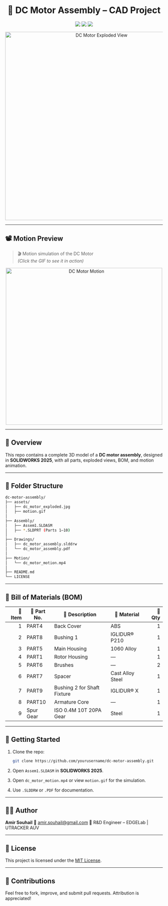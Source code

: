 
<h1 align="center">🔩 DC Motor Assembly – CAD Project</h1>

<p align="center">
  <img src="https://img.shields.io/badge/SOLIDWORKS-2025-red?logo=solidworks&logoColor=white" />
  <img src="https://img.shields.io/badge/License-MIT-blue.svg" />
  <img src="https://img.shields.io/badge/Status-Completed-success" />
</p>

<p align="center">
  <img src="assets/dc_motor_exploded.jpg" alt="DC Motor Exploded View" width="600" />
</p>

---

## 📽️ Motion Preview

> 🎬 Motion simulation of the DC Motor  
> *(Click the GIF to see it in action)*

<p align="center">
  <img src="assets/motion.gif" alt="DC Motor Motion" width="500"/>
</p>

---

## 🧾 Overview

This repo contains a complete 3D model of a **DC motor assembly**, designed in **SOLIDWORKS 2025**, with all parts, exploded views, BOM, and motion animation.

---

## 📁 Folder Structure

```bash
dc-motor-assembly/
├── assets/
│   ├── dc_motor_exploded.jpg
│   ├── motion.gif
│
├── Assembly/
│   ├── Assem1.SLDASM
│   ├── *.SLDPRT (Parts 1–10)
│
├── Drawings/
│   ├── dc_motor_assembly.slddrw
│   └── dc_motor_assembly.pdf
│
├── Motion/
│   └── dc_motor_motion.mp4
│
├── README.md
└── LICENSE
````

---

## 🧩 Bill of Materials (BOM)

| 🔢 Item | 🧩 Part No. | 📝 Description              | 🧱 Material      | 🔢 Qty |
| ------: | ----------- | --------------------------- | ---------------- | -----: |
|       1 | PART4       | Back Cover                  | ABS              |      1 |
|       2 | PART8       | Bushing 1                   | IGLIDUR® P210    |      1 |
|       3 | PART5       | Main Housing                | 1060 Alloy       |      1 |
|       4 | PART1       | Rotor Housing               | —                |      1 |
|       5 | PART6       | Brushes                     | —                |      2 |
|       6 | PART7       | Spacer                      | Cast Alloy Steel |      1 |
|       7 | PART9       | Bushing 2 for Shaft Fixture | IGLIDUR® X       |      1 |
|       8 | PART10      | Armature Core               | —                |      1 |
|       9 | Spur Gear   | ISO 0.4M 10T 20PA Gear      | Steel            |      1 |

---

## 🚀 Getting Started

1. Clone the repo:

   ```bash
   git clone https://github.com/yourusername/dc-motor-assembly.git
   ```
2. Open `Assem1.SLDASM` in **SOLIDWORKS 2025**.
3. Open `dc_motor_motion.mp4` or view `motion.gif` for the simulation.
4. Use `.SLDDRW` or `.PDF` for documentation.

---

## 👨‍💻 Author

**Amir Souhail**
📧 [amir.souhail@gmail.com](mailto:amir.souhail@gmail.com)
🔬 R\&D Engineer – EDGELab | UTRACKER AUV

---

## 📘 License

This project is licensed under the [MIT License](LICENSE).

---

## 🙌 Contributions

Feel free to fork, improve, and submit pull requests. Attribution is appreciated!

